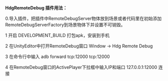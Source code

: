**HdgRemoteDebug 插件用法：**

0.导入插件，把插件中RemoteDebugServer物体放到场景或者代码里在初始添加RemoteDebugServerFactory到场景物体下并设置不可销毁。

1 开启 DEVELOPMENT_BUILD 打包apk，安装到手机

2 在UnityEditor中打开RemoteDebug窗口 Window -> Hdg Remote Debug

3 在命令行中输入 adb forward tcp:12000 tcp:12000

4 在RemoteDebug窗口的ActivePlayer下拉框中输入IP和端口 127.0.0.1:12000 连接
